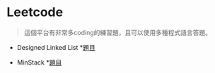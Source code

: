 # Leetcode
>這個平台有非常多coding的練習題，且可以使用多種程式語言答題。

* Designed Linked List
 *[題目](https://leetcode.com/problems/design-linked-list/)

* MinStack
 *[題目](https://leetcode.com/problems/min-stack/)
